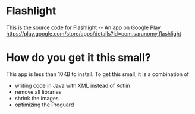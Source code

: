 # Flashlight
This is the source code for Flashlight -- An app on Google Play https://play.google.com/store/apps/details?id=com.saranomy.flashlight

# How do you get it this small?
This app is less than 10KB to install. To get this small, it is a combination of 
- writing code in Java with XML instead of Kotlin
- remove all libraries
- shrink the images
- optimizing the Proguard
